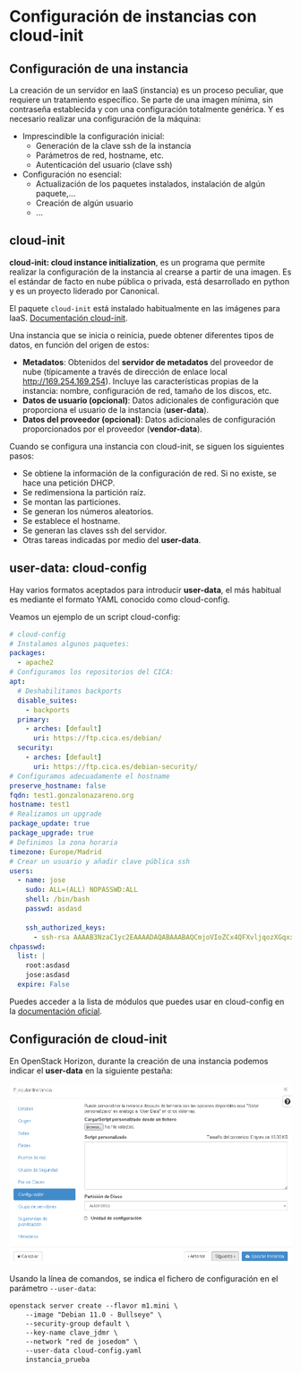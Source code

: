 # Configuración de instancias con cloud-init

## Configuración de una instancia

La creación de un servidor en IaaS (instancia) es un proceso peculiar, que requiere un tratamiento específico. Se parte de una imagen mínima, sin contraseña establecida y con una configuración totalmente genérica. Y es necesario realizar una configuración de la máquina:
* Imprescindible la configuración inicial:
	* Generación de la clave ssh de la instancia
	* Parámetros de red, hostname, etc.
	* Autenticación del usuario (clave ssh)
* Configuración no esencial:
	* Actualización de los paquetes instalados, instalación de algún paquete,...
	* Creación de algún usuario
	* ...

## cloud-init

**cloud-init: cloud instance initialization**, es un programa que permite realizar la configuración de la instancia al crearse a partir de una imagen. Es el estándar de facto en nube pública o privada, está desarrollado en python y es un proyecto liderado por Canonical.

El paquete `cloud-init` está instalado habitualmente en las imágenes para IaaS. [Documentación cloud-init](https://cloudinit.readthedocs.io).

Una instancia que se inicia o reinicia, puede obtener diferentes tipos de datos, en función del origen de estos:
* **Metadatos**: Obtenidos del **servidor de metadatos** del proveedor de nube (típicamente a través de dirección de enlace local http://169.254.169.254). Incluye las características propias de la instancia: nombre, configuración de red, tamaño de los discos, etc.
* **Datos de usuario (opcional)**: Datos adicionales de configuración que proporciona el usuario de la instancia (**user-data**).
* **Datos del proveedor (opcional)**: Datos adicionales de configuración proporcionados por el proveedor (**vendor-data**).

Cuando se configura una instancia con cloud-init, se siguen los siguientes pasos:

* Se obtiene la información de la configuración de red. Si no existe, se hace una petición DHCP.
* Se redimensiona la partición raíz.
* Se montan las particiones.
* Se generan los números aleatorios.
* Se establece el hostname.
* Se generan las claves ssh del servidor.
* Otras tareas indicadas por medio del **user-data**.

## user-data: cloud-config

Hay varios formatos aceptados para introducir **user-data**, el más habitual es mediante el formato YAML conocido como cloud-config.

Veamos un ejemplo de un script cloud-config:

```yaml
# cloud-config
# Instalamos algunos paquetes:
packages:
  - apache2
# Configuramos los repositorios del CICA:
apt:
  # Deshabilitamos backports
  disable_suites:
    - backports
  primary:
    - arches: [default]
      uri: https://ftp.cica.es/debian/
  security:
    - arches: [default]
      uri: https://ftp.cica.es/debian-security/
# Configuramos adecuadamente el hostname
preserve_hostname: false
fqdn: test1.gonzalonazareno.org
hostname: test1
# Realizamos un upgrade
package_update: true
package_upgrade: true
# Definimos la zona horaria
timezone: Europe/Madrid
# Crear un usuario y añadir clave pública ssh
users:
  - name: jose
    sudo: ALL=(ALL) NOPASSWD:ALL
    shell: /bin/bash
    passwd: asdasd

    ssh_authorized_keys:
      - ssh-rsa AAAAB3NzaC1yc2EAAAADAQABAAABAQCmjoVIoZCx4QFXvljqozXGqxxlSvO7V2aizqyPgMfGqnyl0J9YXo6zrcWYwyWMnMdRdwYZgHqfiiFCUn2QDm6ZuzC4Lcx0K3ZwO2lgL4XaATykVLneHR1ib6RNroFcClN69cxWsdwQW6dpjpiBDXf8m6/qxVP3EHwUTsP8XaOV7WkcCAqfYAMvpWLISqYme6e+6ZGJUIPkDTxavu5JTagDLwY+py1WB53eoDWsG99gmvyit2O1Eo+jRWN+mgRHIxJTrFtLS6o4iWeshPZ6LvCZ/Pum12Oj4B4bjGSHzrKjHZgTwhVJ/LDq3v71/PP4zaI3gVB9ZalemSxqomgbTlnT
chpasswd:
  list: |
    root:asdasd
    jose:asdasd
  expire: False
```

Puedes acceder a la lista de módulos que puedes usar en cloud-config en la [documentación oficial](https://cloudinit.readthedocs.io/en/latest/topics/modules.html).

## Configuración de cloud-init

En OpenStack Horizon, durante la creación de una instancia podemos indicar el **user-data** en la siguiente pestaña:

![cloud-init](img/cloud-init.png)

Usando la línea de comandos, se indica el fichero de configuración en el parámetro `--user-data`:

	openstack server create --flavor m1.mini \
        --image "Debian 11.0 - Bullseye" \
        --security-group default \
        --key-name clave_jdmr \
        --network "red de josedom" \
        --user-data cloud-config.yaml
        instancia_prueba
